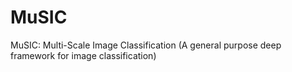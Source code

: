 # MuSIC
MuSIC: Multi-Scale Image Classification (A general purpose deep framework for image classification)
